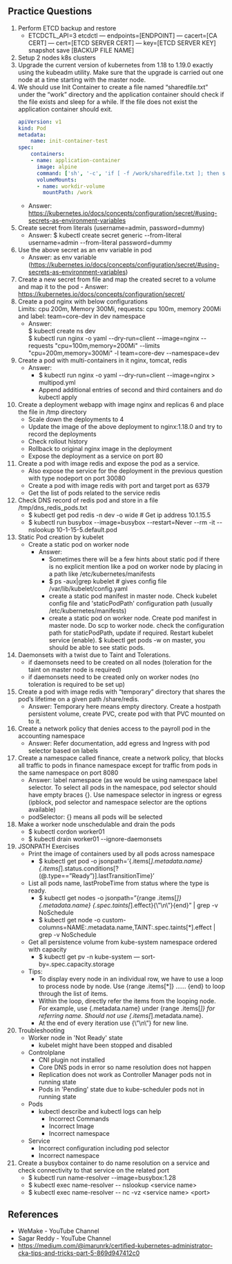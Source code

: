 ## Practice Questions

1. Perform ETCD backup and restore
    -   ETCDCTL_API=3 etcdctl — endpoints=[ENDPOINT] — cacert=[CA CERT] — cert=[ETCD SERVER CERT] — key=[ETCD SERVER KEY] snapshot save [BACKUP FILE NAME]
1. Setup 2 nodes k8s clusters
1. Upgrade the current version of kubernetes from 1.18 to 1.19.0 exactly using the kubeadm utility. Make sure that the upgrade is carried out one node at a time starting with the master node. 
1. We should use Init Container to create a file named “sharedfile.txt” under the “work” directory and the application container should check if the file exists and sleep for a while. If the file does not exist the application container should exit.
    ```yaml
    apiVersion: v1
    kind: Pod
    metadata:
        name: init-container-test
    spec:
        containers:
        - name: application-container
          image: alpine
          command: ['sh', '-c', 'if [ -f /work/sharedfile.txt ]; then sleep 99999; else exit; fi']
          volumeMounts:
          - name: workdir-volume
            mountPath: /work
    ```
    -  Answer: https://kubernetes.io/docs/concepts/configuration/secret/#using-secrets-as-environment-variables
1.  Create secret from literals (username=admin, password=dummy)
    - Answer: $ kubectl create secret generic --from-literal username=admin --from-literal password=dummy
1.  Use the above secret as an env variable in pod
    - Answer: as env variable (https://kubernetes.io/docs/concepts/configuration/secret/#using-secrets-as-environment-variables)
1.   Create a new secret from file and map the created secret to a volume and map it to the pod
    - Answer: https://kubernetes.io/docs/concepts/configuration/secret/
1. Create a pod nginx with below configurations <br> Limits: cpu 200m, Memory 300Mi, requests: cpu 100m, memory 200Mi and label: team=core-dev in dev namespace
    - Answer: </br> $ kubectl create ns dev </br> $ kubectl run nginx -o yaml --dry-run=client --image=nginx --requests "cpu=100m,memory=200Mi" --limits "cpu=200m,memory=300Mi" -l team=core-dev --namespace=dev
1. Create a pod with multi-containers in it  nginx, tomcat, redis 
    - Answer: 
        - $ kubectl run nginx -o yaml --dry-run=client --image=nginx > multipod.yml
        - Append additional entries of second and third containers and do kubectl apply
1. Create a deployment webapp with image nginx and replicas 6 and place the file in /tmp directory
    - Scale down the deployments to 4
    - Update the image of the above deployment to nginx:1.18.0 and try to record the deployments
    - Check rollout history
    - Rollback to original nginx image in the deployment
    - Expose the deployment as a service on port 80
1. Create a pod with image redis and expose the pod as a service. 
    - Also expose the service for the deployment in the previous question with type nodeport on port 30080
    - Create a pod with image redis with port and target port as 6379
    - Get the list of pods related to the service redis
1. Check DNS record of redis pod and store in a file /tmp/dns_redis_pods.txt
    -   $ kubectl get pod redis -n dev -o wide  # Get ip address 10.1.15.5
    -   $ kubectl run busybox --image=busybox --restart=Never --rm -it -- nslookup 10-1-15-5.default.pod
1. Static Pod creation by kubelet
    -   Create a static pod on worker node
        -   Answer: 
            -   Sometimes there will be a few hints about static pod if there is no explicit mention like a pod on worker node by placing in a path like /etc/kubernetes/manifests
            -   $ ps -aux|grep kubelet # gives config file /var/lib/kubelet/config.yaml
            -   create a static pod manifest in master node. Check kubelet config file and 'staticPodPath' configuration path (usually /etc/kubernetes/manifests)
            -   create a static pod on worker node. Create pod manifest in master node. Do scp to worker node. check the configuration path for staticPodPath, update if required. Restart kubelet service (enable). $ kubectl get pods -w on master, you should be able to see static pods.
1. Daemonsets with a twist due to Taint and Tolerations. 
    -   if daemonsets need to be created on all nodes (toleration for the taint on master node is required)
    -   if daemonsets need to be created only on worker nodes (no toleration is required to be set up)
3. Create a pod with image redis with “temporary” directory that shares the pod’s lifetime on a given path /share/redis.
    -   Answer: Temporary here means empty directory. Create a hostpath persistent volume, create PVC, create pod with that PVC mounted on to it.
4. Create a network policy that denies access to the payroll pod in the accounting namespace
    -   Answer: Refer documentation, add egress and Ingress with pod selector based on labels
5. Create a namespace called finance, create a network policy, that blocks all traffic to pods in finance namespace except for traffic from pods in the same namespace on port 8080
    -   Answer: label namespace (as we would be using namespace label selector. To select all pods in the namespace, pod selector should have empty braces {}. Use namespace selector in ingress or egress (ipblock, pod selector and namespace selector are the options available)
    -   podSelector: {} means all pods will be selected
6. Make a worker node unschedulable and drain the pods
    -   $ kubectl cordon worker01
    -   $ kubectl drain worker01 --ignore-daemonsets
7. JSONPATH Exercises
    -   Print the image of containers used by all pods across namespace
        -   $ kubectl get pod -o jsonpath=’{.items[*].metadata.name}{.items[*].status.conditions[?(@.type==”Ready”)].lastTransitionTime}’
    -   List all pods name, lastProbeTime from status where the type is ready.
        -   $ kubectl get nodes -o jsonpath=”{range .items[*]}{.metadata.name} {.spec.taints[*].effect}{\”\n\”}{end}” | grep -v NoSchedule
        -   $ kubectl get node -o custom-columns=NAME:.metadata.name,TAINT:.spec.taints[*].effect | grep -v NoSchedule
    -   Get all persistence volume from kube-system namespace ordered with capacity
        -   $ kubectl get pv -n kube-system — sort-by=.spec.capacity.storage
    -   Tips: 
        -   To display every node in an individual row, we have to use a loop to process node by node. Use {range .items[*]} …… {end} to loop through the list of items.
        -   Within the loop, directly refer the items from the looping node. For example, use {.metadata.name} under {range .items[*]} for referring name. Should not use {.items[*].metadata.name}.
        -   At the end of every iteration use {\”\n\”} for new line.
8. Troubleshooting
    -   Worker node in 'Not Ready' state
        -   kubelet might have been stopped and disabled
    -   Controlplane
        -   CNI plugin not installed
        -   Core DNS pods in error so name resolution does not happen
        -   Replication does not work as Controller Manager pods not in running state
        -   Pods in 'Pending' state due to kube-scheduler pods not in running state
    -   Pods
        -   kubectl describe and kubectl logs can help 
            -   Incorrect Commands
            -   Incorrect Image
            -   Incorrect namespace
    -   Service
        -   Incorrect configuration including pod selector
        -   Incorrect namespace
1.  Create a busybox container to do name resolution on a service and check connectivity to that service on the related port
    -   $ kubectl run name-resolver --image=busybox:1.28 
    -   $ kubectl exec name-resolver -- nslookup \<service name\>
    -   $ kubectl exec name-resolver -- nc -vz \<service name\> \<port\>
## References
- WeMake - YouTube Channel
- Sagar Reddy - YouTube Channel
- https://medium.com/@imarunrk/certified-kubernetes-administrator-cka-tips-and-tricks-part-5-869d947412c0

